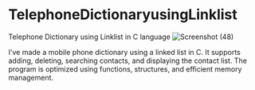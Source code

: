 # TelephoneDictionaryusingLinklist
Telephone Dictionary using Linklist in C language
![Screenshot (48)](https://github.com/Tirthp1/TelephoneDictionaryusingLinklist/assets/100027931/7c1eec3b-ca2a-402b-bc31-96a05e933e2e)

I've made a mobile phone dictionary using a linked list in C. It supports adding, deleting, searching contacts, and displaying the contact list. The program is optimized using functions, structures, and efficient memory management.
